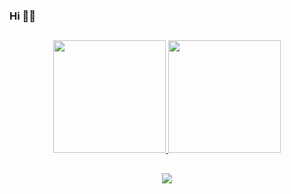 ### Hi 👋🏼

##
 
<div align="center">
  <a href="https://github.com/crismassaneiro/">
  <img height="180em" src="https://github-readme-stats.vercel.app/api?username=crismassaneiro&show_icons=false&theme=github_dark&include_all_commits=true&count_private=true"/>
  <img height="180em" src="https://github-readme-stats.vercel.app/api/top-langs/?username=crismassaneiro&&layout=compact&langs_count=7&theme=github_dark&count_private=true"/>
                         
   

  
  ##
 
<div> 
  <a href="https://www.linkedin.com/in/cristian-massaneiro-aa295520b/" target="_blank"><img src="https://img.shields.io/badge/-LinkedIn-%230077B5?style=for-the-badge&logo=linkedin&logoColor=white" target="_blank"></a>
</div>
